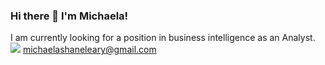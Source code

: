 ### Hi there 👋 I'm Michaela!
I am currently looking for a position in business intelligence as an Analyst.
<img src="{[BadgeURLHere](https://img.shields.io/badge/Gmail-D14836?style=for-the-badge&logo=gmail&logoColor=white)}" /> michaelashaneleary@gmail.com
